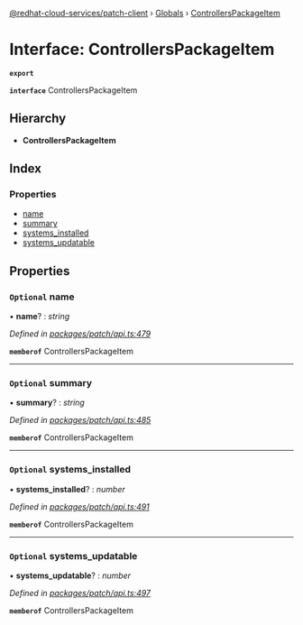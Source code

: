 [@redhat-cloud-services/patch-client](../README.md) › [Globals](../globals.md) › [ControllersPackageItem](controllerspackageitem.md)

# Interface: ControllersPackageItem

**`export`** 

**`interface`** ControllersPackageItem

## Hierarchy

* **ControllersPackageItem**

## Index

### Properties

* [name](controllerspackageitem.md#optional-name)
* [summary](controllerspackageitem.md#optional-summary)
* [systems_installed](controllerspackageitem.md#optional-systems_installed)
* [systems_updatable](controllerspackageitem.md#optional-systems_updatable)

## Properties

### `Optional` name

• **name**? : *string*

*Defined in [packages/patch/api.ts:479](https://github.com/RedHatInsights/javascript-clients/blob/fcfdd3c/packages/patch/api.ts#L479)*

**`memberof`** ControllersPackageItem

___

### `Optional` summary

• **summary**? : *string*

*Defined in [packages/patch/api.ts:485](https://github.com/RedHatInsights/javascript-clients/blob/fcfdd3c/packages/patch/api.ts#L485)*

**`memberof`** ControllersPackageItem

___

### `Optional` systems_installed

• **systems_installed**? : *number*

*Defined in [packages/patch/api.ts:491](https://github.com/RedHatInsights/javascript-clients/blob/fcfdd3c/packages/patch/api.ts#L491)*

**`memberof`** ControllersPackageItem

___

### `Optional` systems_updatable

• **systems_updatable**? : *number*

*Defined in [packages/patch/api.ts:497](https://github.com/RedHatInsights/javascript-clients/blob/fcfdd3c/packages/patch/api.ts#L497)*

**`memberof`** ControllersPackageItem
